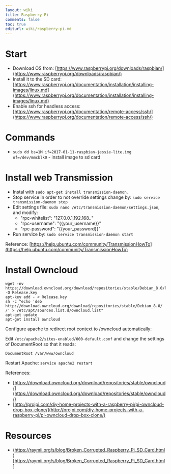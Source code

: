 ```yaml
---
layout: wiki
title: Raspberry Pi
comments: false
toc: true
editurl: wiki/raspberry-pi.md
---
```


# Start

* Download OS from: [https://www.raspberrypi.org/downloads/raspbian/](https://www.raspberrypi.org/downloads/raspbian/)
* Install it to the SD card: [https://www.raspberrypi.org/documentation/installation/installing-images/linux.md](https://www.raspberrypi.org/documentation/installation/installing-images/linux.md)
* Enable ssh for headless access: [https://www.raspberrypi.org/documentation/remote-access/ssh/](https://www.raspberrypi.org/documentation/remote-access/ssh/)

# Commands

* `sudo dd bs=1M if=2017-01-11-raspbian-jessie-lite.img of=/dev/mmcblk0` - install image to sd card

# Install web Transmission

* Instal with `sudo apt-get install transmission-daemon`.
* Stop service in order to not override settings change by: `sudo service transmission-daemon stop`
* Edit settings file: `sudo nano /etc/transmission-daemon/settings.json`, and modify:
    * "rpc-whitelist": "127.0.0.1,192.168.*.*"
    * "rpc-username": "{{your_username}}"
    * "rpc-password": "{{your_password}}"
* Run service by: `sudo service transmission-daemon start`
    
Reference: [https://help.ubuntu.com/community/TransmissionHowTo](https://help.ubuntu.com/community/TransmissionHowTo)

# Install Owncloud

```
wget -nv https://download.owncloud.org/download/repositories/stable/Debian_8.0/Release.key -O Release.key
apt-key add - < Release.key
sh -c "echo 'deb http://download.owncloud.org/download/repositories/stable/Debian_8.0/ /' > /etc/apt/sources.list.d/owncloud.list"
apt-get update
apt-get install owncloud
```

Configure apache to redirect root context to /owncloud automatically:

Edit `/etc/apache2/sites-enabled/000-default.conf` and change the settings of DocumentRoot so that it reads:

```
DocumentRoot /var/www/owncloud
```

Restart Apache: `service apache2 restart`



References: 

* [https://download.owncloud.org/download/repositories/stable/owncloud/](https://download.owncloud.org/download/repositories/stable/owncloud/)
* [http://projpi.com/diy-home-projects-with-a-raspberry-pi/pi-owncloud-drop-box-clone/](http://projpi.com/diy-home-projects-with-a-raspberry-pi/pi-owncloud-drop-box-clone/)

# Resources

* (https://raymii.org/s/blog/Broken_Corrupted_Raspberry_Pi_SD_Card.html)[https://raymii.org/s/blog/Broken_Corrupted_Raspberry_Pi_SD_Card.html]
